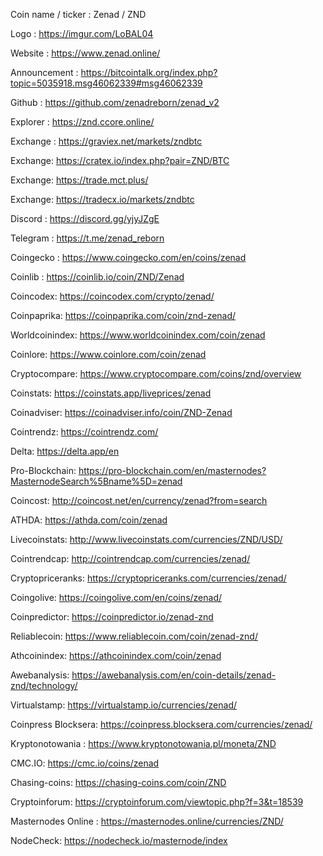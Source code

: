 Coin name / ticker : Zenad / ZND

Logo : https://imgur.com/LoBAL04

Website : https://www.zenad.online/

Announcement : https://bitcointalk.org/index.php?topic=5035918.msg46062339#msg46062339

Github : https://github.com/zenadreborn/zenad_v2

Explorer : https://znd.ccore.online/

Exchange : https://graviex.net/markets/zndbtc

Exchange: https://cratex.io/index.php?pair=ZND/BTC

Exchange: https://trade.mct.plus/

Exchange: https://tradecx.io/markets/zndbtc

Discord : https://discord.gg/yjyJZgE

Telegram : https://t.me/zenad_reborn

Coingecko : https://www.coingecko.com/en/coins/zenad

Coinlib : https://coinlib.io/coin/ZND/Zenad

Coincodex: https://coincodex.com/crypto/zenad/

Coinpaprika: https://coinpaprika.com/coin/znd-zenad/

Worldcoinindex: https://www.worldcoinindex.com/coin/zenad

Coinlore: https://www.coinlore.com/coin/zenad

Cryptocompare: https://www.cryptocompare.com/coins/znd/overview

Coinstats: https://coinstats.app/liveprices/zenad

Coinadviser: https://coinadviser.info/coin/ZND-Zenad

Cointrendz: https://cointrendz.com/

Delta: https://delta.app/en

Pro-Blockchain: https://pro-blockchain.com/en/masternodes?MasternodeSearch%5Bname%5D=zenad

Coincost: http://coincost.net/en/currency/zenad?from=search

ATHDA: https://athda.com/coin/zenad

Livecoinstats: http://www.livecoinstats.com/currencies/ZND/USD/

Cointrendcap: http://cointrendcap.com/currencies/zenad/

Cryptopriceranks: https://cryptopriceranks.com/currencies/zenad/

Coingolive: https://coingolive.com/en/coins/zenad/

Coinpredictor: https://coinpredictor.io/zenad-znd

Reliablecoin: https://www.reliablecoin.com/coin/zenad-znd/

Athcoinindex: https://athcoinindex.com/coin/zenad

Awebanalysis: https://awebanalysis.com/en/coin-details/zenad-znd/technology/

Virtualstamp: https://virtualstamp.io/currencies/zenad/

Coinpress Blocksera: https://coinpress.blocksera.com/currencies/zenad/

Kryptonotowania : https://www.kryptonotowania.pl/moneta/ZND

CMC.IO: https://cmc.io/coins/zenad

Chasing-coins: https://chasing-coins.com/coin/ZND

Cryptoinforum: https://cryptoinforum.com/viewtopic.php?f=3&t=18539

Masternodes Online : https://masternodes.online/currencies/ZND/

NodeCheck: https://nodecheck.io/masternode/index
